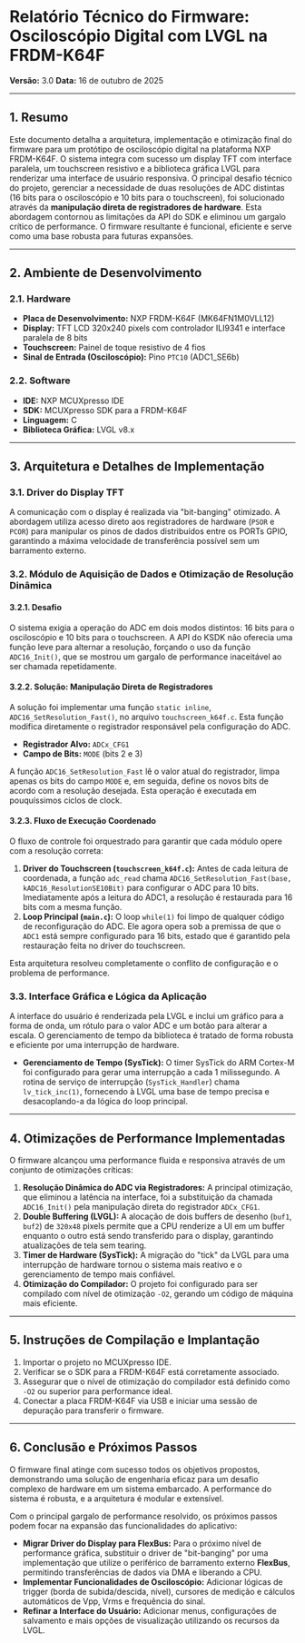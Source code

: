 # Relatório Técnico do Firmware: Osciloscópio Digital com LVGL na FRDM-K64F

**Versão:** 3.0
**Data:** 16 de outubro de 2025

---

## 1. Resumo

Este documento detalha a arquitetura, implementação e otimização final do firmware para um protótipo de osciloscópio digital na plataforma NXP FRDM-K64F. O sistema integra com sucesso um display TFT com interface paralela, um touchscreen resistivo e a biblioteca gráfica LVGL para renderizar uma interface de usuário responsiva. O principal desafio técnico do projeto, gerenciar a necessidade de duas resoluções de ADC distintas (16 bits para o osciloscópio e 10 bits para o touchscreen), foi solucionado através da **manipulação direta de registradores de hardware**. Esta abordagem contornou as limitações da API do SDK e eliminou um gargalo crítico de performance. O firmware resultante é funcional, eficiente e serve como uma base robusta para futuras expansões.

---

## 2. Ambiente de Desenvolvimento

### 2.1. Hardware
* **Placa de Desenvolvimento:** NXP FRDM-K64F (MK64FN1M0VLL12)
* **Display:** TFT LCD 320x240 pixels com controlador ILI9341 e interface paralela de 8 bits
* **Touchscreen:** Painel de toque resistivo de 4 fios
* **Sinal de Entrada (Osciloscópio):** Pino `PTC10` (ADC1_SE6b)

### 2.2. Software
* **IDE:** NXP MCUXpresso IDE
* **SDK:** MCUXpresso SDK para a FRDM-K64F
* **Linguagem:** C
* **Biblioteca Gráfica:** LVGL v8.x

---

## 3. Arquitetura e Detalhes de Implementação

### 3.1. Driver do Display TFT
A comunicação com o display é realizada via "bit-banging" otimizado. A abordagem utiliza acesso direto aos registradores de hardware (`PSOR` e `PCOR`) para manipular os pinos de dados distribuídos entre os PORTs GPIO, garantindo a máxima velocidade de transferência possível sem um barramento externo.

### 3.2. Módulo de Aquisição de Dados e Otimização de Resolução Dinâmica

#### 3.2.1. Desafio
O sistema exigia a operação do ADC em dois modos distintos: 16 bits para o osciloscópio e 10 bits para o touchscreen. A API do KSDK não oferecia uma função leve para alternar a resolução, forçando o uso da função `ADC16_Init()`, que se mostrou um gargalo de performance inaceitável ao ser chamada repetidamente.

#### 3.2.2. Solução: Manipulação Direta de Registradores
A solução foi implementar uma função `static inline`, `ADC16_SetResolution_Fast()`, no arquivo `touchscreen_k64f.c`. Esta função modifica diretamente o registrador responsável pela configuração do ADC.

* **Registrador Alvo:** `ADCx_CFG1`
* **Campo de Bits:** `MODE` (bits 2 e 3)

A função `ADC16_SetResolution_Fast` lê o valor atual do registrador, limpa apenas os bits do campo `MODE` e, em seguida, define os novos bits de acordo com a resolução desejada. Esta operação é executada em pouquíssimos ciclos de clock.

#### 3.2.3. Fluxo de Execução Coordenado
O fluxo de controle foi orquestrado para garantir que cada módulo opere com a resolução correta:
1.  **Driver do Touchscreen (`touchscreen_k64f.c`):** Antes de cada leitura de coordenada, a função `adc_read` chama `ADC16_SetResolution_Fast(base, kADC16_ResolutionSE10Bit)` para configurar o ADC para 10 bits. Imediatamente após a leitura do ADC1, a resolução é restaurada para 16 bits com a mesma função.
2.  **Loop Principal (`main.c`):** O loop `while(1)` foi limpo de qualquer código de reconfiguração do ADC. Ele agora opera sob a premissa de que o `ADC1` está sempre configurado para 16 bits, estado que é garantido pela restauração feita no driver do touchscreen.

Esta arquitetura resolveu completamente o conflito de configuração e o problema de performance.

### 3.3. Interface Gráfica e Lógica da Aplicação
A interface do usuário é renderizada pela LVGL e inclui um gráfico para a forma de onda, um rótulo para o valor ADC e um botão para alterar a escala. O gerenciamento de tempo da biblioteca é tratado de forma robusta e eficiente por uma interrupção de hardware.

* **Gerenciamento de Tempo (SysTick):** O timer SysTick do ARM Cortex-M foi configurado para gerar uma interrupção a cada 1 milissegundo. A rotina de serviço de interrupção (`SysTick_Handler`) chama `lv_tick_inc(1)`, fornecendo à LVGL uma base de tempo precisa e desacoplando-a da lógica do loop principal.

---

## 4. Otimizações de Performance Implementadas

O firmware alcançou uma performance fluida e responsiva através de um conjunto de otimizações críticas:

1.  **Resolução Dinâmica do ADC via Registradores:** A principal otimização, que eliminou a latência na interface, foi a substituição da chamada `ADC16_Init()` pela manipulação direta do registrador `ADCx_CFG1`.
2.  **Double Buffering (LVGL):** A alocação de dois buffers de desenho (`buf1`, `buf2`) de `320x48` pixels permite que a CPU renderize a UI em um buffer enquanto o outro está sendo transferido para o display, garantindo atualizações de tela sem tearing.
3.  **Timer de Hardware (SysTick):** A migração do "tick" da LVGL para uma interrupção de hardware tornou o sistema mais reativo e o gerenciamento de tempo mais confiável.
4.  **Otimização do Compilador:** O projeto foi configurado para ser compilado com nível de otimização `-O2`, gerando um código de máquina mais eficiente.

---

## 5. Instruções de Compilação e Implantação

1.  Importar o projeto no MCUXpresso IDE.
2.  Verificar se o SDK para a FRDM-K64F está corretamente associado.
3.  Assegurar que o nível de otimização do compilador está definido como `-O2` ou superior para performance ideal.
4.  Conectar a placa FRDM-K64F via USB e iniciar uma sessão de depuração para transferir o firmware.

---

## 6. Conclusão e Próximos Passos

O firmware final atinge com sucesso todos os objetivos propostos, demonstrando uma solução de engenharia eficaz para um desafio complexo de hardware em um sistema embarcado. A performance do sistema é robusta, e a arquitetura é modular e extensível.

Com o principal gargalo de performance resolvido, os próximos passos podem focar na expansão das funcionalidades do aplicativo:

* **Migrar Driver do Display para FlexBus:** Para o próximo nível de performance gráfica, substituir o driver de "bit-banging" por uma implementação que utilize o periférico de barramento externo **FlexBus**, permitindo transferências de dados via DMA e liberando a CPU.
* **Implementar Funcionalidades de Osciloscópio:** Adicionar lógicas de trigger (borda de subida/descida, nível), cursores de medição e cálculos automáticos de Vpp, Vrms e frequência do sinal.
* **Refinar a Interface do Usuário:** Adicionar menus, configurações de salvamento e mais opções de visualização utilizando os recursos da LVGL.
